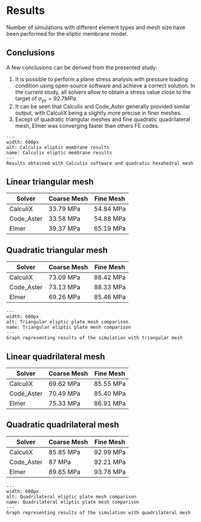 # Results

Number of simulations with different element types and mesh size have been performed for the eliptic membrane model.

## Conclusions

A few conclusions can be derived from the presented study:

1. It is possible to perform a plane stress analysis with pressure loading condition using open-source software and achieve a correct solution. In the current study, all solvers allow to obtain a stress value close to the target of $\sigma_{yy}=92.7 MPa$.
2. It can be seen that Calculix and Code_Aster generally provided similar output, with CalculiX being a slightly more precise in finer meshes.
3. Except of quadratic triangular meshes and fine quadratic quadrilateral mesh, Elmer was converging faster than others FE codes.

```{figure} ./ccx_eliptic_membrane.png
---
width: 600px
alt: Calculix eliptic membrane results
name: Calculix eliptic membrane results
---
Results obtained with Calculix software and quadratic hexahedral mesh
```

## Linear triangular mesh

| Solver                |Coarse Mesh              |Fine Mesh                |
|-----------------------|-------------------------|-------------------------|
| CalculiX              | 33.79 MPa               | 54.84 MPa               |    
| Code_Aster            | 33.58 MPa               | 54.88 MPa               |
| Elmer                 | 39.37 MPa               | 65.19 MPa               |

## Quadratic triangular mesh

| Solver                |Coarse Mesh              |Fine Mesh                |
|-----------------------|-------------------------|-------------------------|
| CalculiX              | 73.09 MPa               |  88.42 MPa              |    
| Code_Aster            | 73.13 MPa               |  88.33 MPa              |
| Elmer                 | 69.26 MPa               |  85.46 MPa              |

```{figure} ./tri-comparison_eliptic_membrane.png
---
width: 600px
alt: Triangular eliptic plate mesh comparison
name: Triangular eliptic plate mesh comparison
---
Graph representing results of the simulation with triangular mesh
```

## Linear quadrilateral mesh

| Solver                |Coarse Mesh              |Fine Mesh                |
|-----------------------|-------------------------|-------------------------|
| CalculiX              | 69.62 MPa               |  85.55 MPa              |    
| Code_Aster            | 70.49 MPa               |  85.40 MPa              |
| Elmer                 | 75.33 MPa               |  86.91 MPa              |

## Quadratic quadrilateral mesh

| Solver                |Coarse Mesh              |Fine Mesh                |
|-----------------------|-------------------------|-------------------------|
| CalculiX              | 85.85 MPa               |  92.99 MPa              |    
| Code_Aster            | 87 MPa                  |  92.21 MPa              |
| Elmer                 | 89.65 MPa               |  93.78 MPa              |

```{figure} ./quad-comparison_eliptic_membrane.png
---
width: 600px
alt: Quadrilateral eliptic plate mesh comparison
name: Quadrilateral eliptic plate mesh comparison
---
Graph representing results of the simulation with quadrilateral mesh
```
